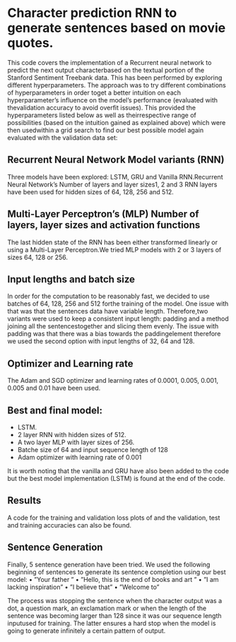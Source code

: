 # Character prediction RNN to generate sentences based on movie quotes.
This code covers the implementation of a Recurrent neural network to predict the next output characterbased on the textual portion of the Stanford Sentiment Treebank data.  This has been performed by exploring different hyperparameters.  The approach was to try different combinations of hyperparameters in order toget a better intuition on each hyperparameter’s influence on the model’s performance (evaluated with thevalidation accuracy to avoid overfit issues).  This provided the hyperparameters listed below as well as theirrespective range of possibilities (based on the intuition gained as explained above) which were then usedwithin a grid search to find our best possible model again evaluated with the validation data set:

## Recurrent Neural Network Model variants (RNN)
Three models have been explored:  LSTM, GRU and Vanilla RNN.Recurrent Neural Network’s Number of layers and layer sizes1, 2 and 3 RNN layers have been used for hidden sizes of 64, 128, 256 and 512.

## Multi-Layer Perceptron’s (MLP) Number of layers, layer sizes and activation functions
The last hidden state of the RNN has been either transformed linearly or using a Multi-Layer Perceptron.We tried MLP models with 2 or 3 layers of sizes 64, 128 or 256.

## Input lengths and batch size
In order for the computation to be reasonably fast, we decided to use batches of 64, 128, 256 and 512 forthe training of the model.  One issue with that was that the sentences data have variable length.  Therefore,two variants were used to keep a consistent input length:  padding and a method joining all the sentencestogether and slicing them evenly.  The issue with padding was that there was a bias towards the paddingelement therefore we used the second option with input lengths of 32, 64 and 128.

## Optimizer and Learning rate
The Adam and SGD optimizer and learning rates of 0.0001, 0.005, 0.001, 0.005 and 0.01 have been used.

## Best and final model:

- LSTM.
- 2 layer RNN with hidden sizes of 512.
- A two layer MLP with layer sizes of 256.
- Batche size of 64 and input sequence length of 128
- Adam optimizer with learning rate of 0.001

It is worth noting that the vanilla and GRU have also been added to the code but the best model implementation (LSTM) is found at the end of the code.  

## Results
A code for the training and validation loss plots of and the validation, test and training accuracies can also be found.

## Sentence Generation
Finally, 5 sentence generation have been tried. We used the following beginning of sentences to generate its sentence completion using our best model:
• ”Your father ”
• ”Hello, this is the end of books and art ”
• ”I am lacking inspiration”
• ”I believe that”
• ”Welcome to”

The process was stopping the sentence when the character output was a dot, a question mark, an exclamation mark or when the length of the sentence was becoming larger than 128 since it was our sequence length inputused for training.  The latter ensures a hard stop when the model is going to generate infinitely a certain pattern of output.
